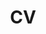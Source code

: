 ---
layout: archive
title: "CV"
permalink: /cv/
author_profile: true
redirect_from:
  - /resume
redirect_to: "https://github.com/warriors-30/warriors-30.github.io/blob/master/files/paper1.pdf"
---